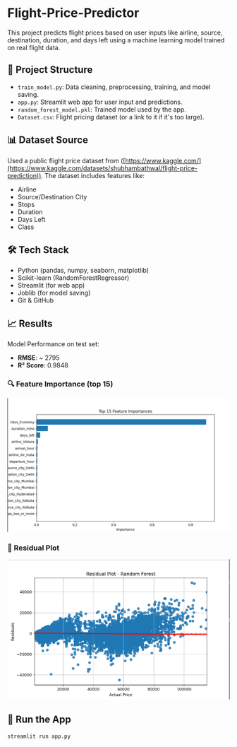 # Flight-Price-Predictor

This project predicts flight prices based on user inputs like airline, source, destination, duration, and days left using a machine learning model trained on real flight data.

## 📁 Project Structure

- `train_model.py`: Data cleaning, preprocessing, training, and model saving.
- `app.py`: Streamlit web app for user input and predictions.
- `random_forest_model.pkl`: Trained model used by the app.
- `Dataset.csv`: Flight pricing dataset (or a link to it if it's too large).

## 📊 Dataset Source

Used a public flight price dataset from ([https://www.kaggle.com/](https://www.kaggle.com/datasets/shubhambathwal/flight-price-prediction)). The dataset includes features like:
- Airline
- Source/Destination City
- Stops
- Duration
- Days Left
- Class

## 🛠️ Tech Stack

- Python (pandas, numpy, seaborn, matplotlib)
- Scikit-learn (RandomForestRegressor)
- Streamlit (for web app)
- Joblib (for model saving)
- Git & GitHub

## 📈 Results

Model Performance on test set:
- **RMSE**: ~ 2795
- **R² Score**: 0.9848

### 🔍 Feature Importance (top 15)
![Feature Importance](/feature_importance.jpg)

### 🎯 Residual Plot
![Residual Plot](/residuals.jpg)

## 🚀 Run the App

```bash
streamlit run app.py

